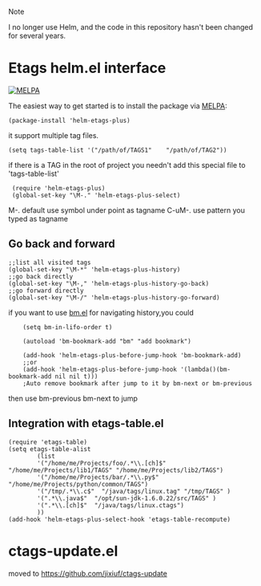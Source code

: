 > [!NOTE]
> I no longer use Helm, and the code in this repository hasn't been changed for several years.
#  Etags helm.el interface
[![MELPA](http://melpa.org/packages/helm-etags-plus-badge.svg)](http://melpa.org/#/helm-etags-plus)


The easiest way to get started is to install the package via [MELPA][melpa]:

 [melpa]: http://melpa.org/

```elisp
(package-install 'helm-etags-plus)
```
it support multiple tag files.

    (setq tags-table-list '("/path/of/TAGS1"    "/path/of/TAG2"))

  if there is a TAG in the root of project
  you needn't add this special file to 'tags-table-list'
   
     (require 'helm-etags-plus)
     (global-set-key "\M-." 'helm-etags-plus-select)

 M-. default use symbol under point as tagname
 C-uM-. use pattern you typed as tagname

## Go back and forward
    ;;list all visited tags
    (global-set-key "\M-*" 'helm-etags-plus-history)
    ;;go back directly
    (global-set-key "\M-," 'helm-etags-plus-history-go-back)
    ;;go forward directly
    (global-set-key "\M-/" 'helm-etags-plus-history-go-forward)
  
  
 if you want to use [bm.el](https://github.com/joodland/bm) for navigating history,you could

        (setq bm-in-lifo-order t)

        (autoload 'bm-bookmark-add "bm" "add bookmark")
        
        (add-hook 'helm-etags-plus-before-jump-hook 'bm-bookmark-add)
        ;;or
        (add-hook 'helm-etags-plus-before-jump-hook '(lambda()(bm-bookmark-add nil nil t)))
        ;Auto remove bookmark after jump to it by bm-next or bm-previous

 then use bm-previous bm-next to jump 

##   Integration with etags-table.el

    (require 'etags-table)
    (setq etags-table-alist
            (list
            '("/home/me/Projects/foo/.*\\.[ch]$" "/home/me/Projects/lib1/TAGS" "/home/me/Projects/lib2/TAGS")
            '("/home/me/Projects/bar/.*\\.py$" "/home/me/Projects/python/common/TAGS")
            '("/tmp/.*\\.c$"  "/java/tags/linux.tag" "/tmp/TAGS" )
            '(".*\\.java$"  "/opt/sun-jdk-1.6.0.22/src/TAGS" )
            '(".*\\.[ch]$"  "/java/tags/linux.ctags")
            ))
    (add-hook 'helm-etags-plus-select-hook 'etags-table-recompute)
     


# ctags-update.el 
   moved to https://github.com/jixiuf/ctags-update
